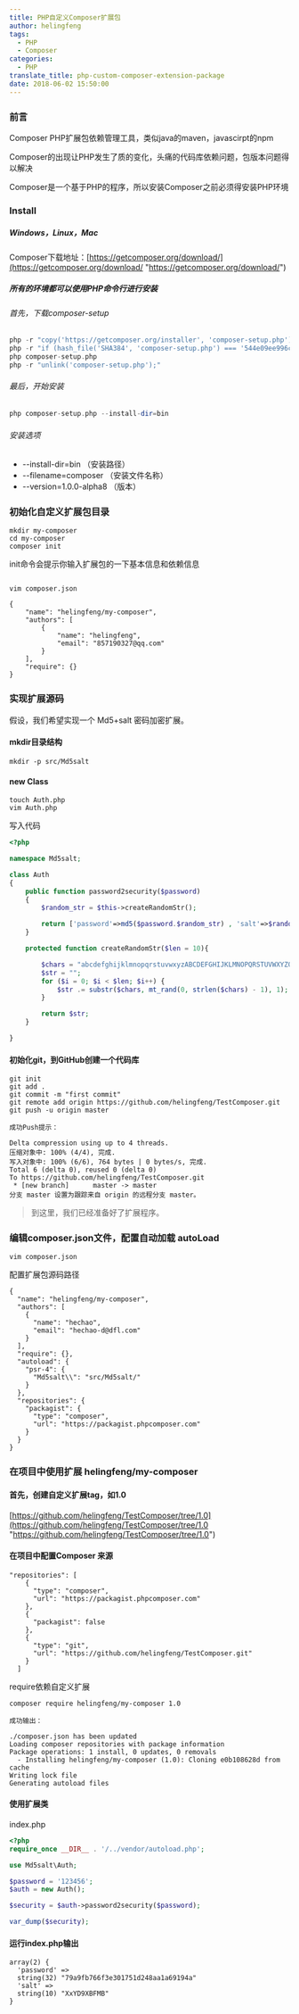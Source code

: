 ```yaml
---
title: PHP自定义Composer扩展包
author: helingfeng
tags:
  - PHP
  - Composer
categories:
  - PHP
translate_title: php-custom-composer-extension-package
date: 2018-06-02 15:50:00
---
```

### 前言

Composer PHP扩展包依赖管理工具，类似java的maven，javascirpt的npm

Composer的出现让PHP发生了质的变化，头痛的代码库依赖问题，包版本问题得以解决

Composer是一个基于PHP的程序，所以安装Composer之前必须得安装PHP环境

### Install

##### Windows，Linux，Mac

Composer下载地址：[https://getcomposer.org/download/](https://getcomposer.org/download/ "https://getcomposer.org/download/")

##### 所有的环境都可以使用PHP命令行进行安装

###### 首先，下载composer-setup
```php
php -r "copy('https://getcomposer.org/installer', 'composer-setup.php');"
php -r "if (hash_file('SHA384', 'composer-setup.php') === '544e09ee996cdf60ece3804abc52599c22b1f40f4323403c44d44fdfdd586475ca9813a858088ffbc1f233e9b180f061') { echo 'Installer verified'; } else { echo 'Installer corrupt'; unlink('composer-setup.php'); } echo PHP_EOL;"
php composer-setup.php
php -r "unlink('composer-setup.php');"
```
###### 最后，开始安装

```php
php composer-setup.php --install-dir=bin
```
###### 安装选项

- --install-dir=bin   （安装路径）
- --filename=composer  （安装文件名称）
- --version=1.0.0-alpha8 （版本）

### 初始化自定义扩展包目录

```shell
mkdir my-composer
cd my-composer
composer init
```
init命令会提示你输入扩展包的一下基本信息和依赖信息

```shell

vim composer.json

{
    "name": "helingfeng/my-composer",
    "authors": [
        {
            "name": "helingfeng",
            "email": "857190327@qq.com"
        }
    ],
    "require": {}
}
```

### 实现扩展源码

假设，我们希望实现一个 Md5+salt 密码加密扩展。

#### mkdir目录结构

```shell
mkdir -p src/Md5salt
```

#### new Class

```shell
touch Auth.php
vim Auth.php
```

写入代码
```php
<?php

namespace Md5salt;

class Auth
{
    public function password2security($password)
    {
        $random_str = $this->createRandomStr();

        return ['password'=>md5($password.$random_str) , 'salt'=>$random_str];
    }

    protected function createRandomStr($len = 10){

        $chars = "abcdefghijklmnopqrstuvwxyzABCDEFGHIJKLMNOPQRSTUVWXYZ0123456789";
        $str = "";
        for ($i = 0; $i < $len; $i++) {
            $str .= substr($chars, mt_rand(0, strlen($chars) - 1), 1);
        }

        return $str;
    }

}
```

#### 初始化git，到GitHub创建一个代码库

```git
git init
git add .
git commit -m "first commit"
git remote add origin https://github.com/helingfeng/TestComposer.git
git push -u origin master

成功Push提示：

Delta compression using up to 4 threads.
压缩对象中: 100% (4/4), 完成.
写入对象中: 100% (6/6), 764 bytes | 0 bytes/s, 完成.
Total 6 (delta 0), reused 0 (delta 0)
To https://github.com/helingfeng/TestComposer.git
 * [new branch]      master -> master
分支 master 设置为跟踪来自 origin 的远程分支 master。
```

> 到这里，我们已经准备好了扩展程序。


### 编辑composer.json文件，配置自动加载 autoLoad

```shell
vim composer.json
```

配置扩展包源码路径

```composer
{
  "name": "helingfeng/my-composer",
  "authors": [
    {
      "name": "hechao",
      "email": "hechao-d@dfl.com"
    }
  ],
  "require": {},
  "autoload": {
    "psr-4": {
      "Md5salt\\": "src/Md5salt/"
    }
  },
  "repositories": {
    "packagist": {
      "type": "composer",
      "url": "https://packagist.phpcomposer.com"
    }
  }
}

```

### 在项目中使用扩展 helingfeng/my-composer

#### 首先，创建自定义扩展tag，如1.0

[https://github.com/helingfeng/TestComposer/tree/1.0](https://github.com/helingfeng/TestComposer/tree/1.0 "https://github.com/helingfeng/TestComposer/tree/1.0")

#### 在项目中配置Composer 来源
```
"repositories": [
    {
      "type": "composer",
      "url": "https://packagist.phpcomposer.com"
    },
    {
      "packagist": false
    },
    {
      "type": "git",
      "url": "https://github.com/helingfeng/TestComposer.git"
    }
  ]
```
require依赖自定义扩展

```composer
composer require helingfeng/my-composer 1.0

成功输出：

./composer.json has been updated
Loading composer repositories with package information                             Package operations: 1 install, 0 updates, 0 removals
  - Installing helingfeng/my-composer (1.0): Cloning e0b108628d from cache
Writing lock file
Generating autoload files

```

#### 使用扩展类

index.php

```php
<?php
require_once __DIR__ . '/../vendor/autoload.php';

use Md5salt\Auth;

$password = '123456';
$auth = new Auth();

$security = $auth->password2security($password);

var_dump($security);

```

#### 运行index.php输出

```shell
array(2) {
  'password' =>
  string(32) "79a9fb766f3e301751d248aa1a69194a"
  'salt' =>
  string(10) "XxYD9XBFMB"
}
```



